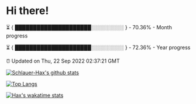 # Hi there!

⏳ { █████████████████████░░░░░░░░░ } - 70.36% - Month progress

⏳ { █████████████████████░░░░░░░░░ } - 72.36% - Year progress

⏰ Updated on Thu, 22 Sep 2022 02:37:21 GMT


[![Schlauer-Hax's github stats](https://github-readme-stats.vercel.app/api?username=Schlauer-Hax&show_icons=true&theme=dark&count_private=true)](https://github.com/Schlauer-Hax)


[![Top Langs](https://github-readme-stats.vercel.app/api/top-langs/?username=Schlauer-Hax&layout=compact&theme=dark)](https://github.com/Schlauer-Hax?tab=repositories)


[![Hax's wakatime stats](https://github-readme-stats.vercel.app/api/wakatime?username=Hax&theme=dark)](https://wakatime.com/@Hax)

